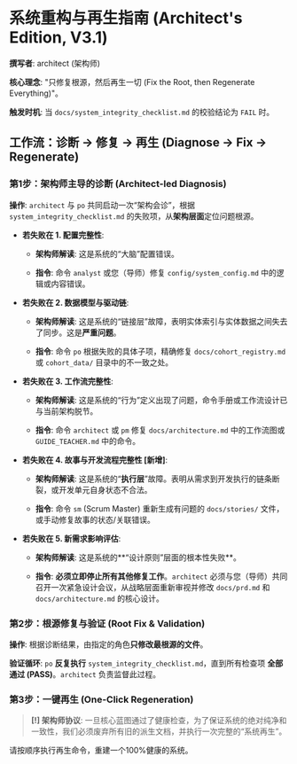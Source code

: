 # 系统重构与再生指南 (Architect's Edition, V3.1)

**撰写者**: architect (架构师)

**核心理念**: "只修复根源，然后再生一切 (Fix the Root, then Regenerate Everything)"。

**触发时机**: 当 `docs/system_integrity_checklist.md` 的校验结论为 `FAIL` 时。

## 工作流：诊断 -> 修复 -> 再生 (Diagnose -> Fix -> Regenerate)

### 第1步：架构师主导的诊断 (Architect-led Diagnosis)

**操作**: `architect` 与 `po` 共同启动一次“架构会诊”，根据 `system_integrity_checklist.md` 的失败项，从**架构层面**定位问题根源。

- **若失败在 1. 配置完整性**:
    
    - **架构师解读**: 这是系统的“大脑”配置错误。
        
    - **指令**: 命令 `analyst` 或您（导师）修复 `config/system_config.md` 中的逻辑或内容错误。
        
- **若失败在 2. 数据模型与驱动链**:
    
    - **架构师解读**: 这是系统的“链接层”故障，表明实体索引与实体数据之间失去了同步。这是**严重问题**。
        
    - **指令**: 命令 `po` 根据失败的具体子项，精确修复 `docs/cohort_registry.md` 或 `cohort_data/` 目录中的不一致之处。
        
- **若失败在 3. 工作流完整性**:
    
    - **架构师解读**: 这是系统的“行为”定义出现了问题，命令手册或工作流设计已与当前架构脱节。
        
    - **指令**: 命令 `architect` 或 `pm` 修复 `docs/architecture.md` 中的工作流图或 `GUIDE_TEACHER.md` 中的命令。
        
- **若失败在 4. 故事与开发流程完整性 [新增]**:
    
    - **架构师解读**: 这是系统的“**执行层**”故障。表明从需求到开发执行的链条断裂，或开发单元自身状态不合法。
        
    - **指令**: 命令 `sm` (Scrum Master) 重新生成有问题的 `docs/stories/` 文件，或手动修复故事的状态/关联错误。
        
- **若失败在 5. 新需求影响评估**:
    
    - **架构师解读**: 这是系统的**“设计原则”层面的根本性失败**。
        
    - **指令**: **必须立即停止所有其他修复工作**。`architect` 必须与您（导师）共同召开一次紧急设计会议，从战略层面重新审视并修改 `docs/prd.md` 和 `docs/architecture.md` 的核心设计。
        

### 第2步：根源修复与验证 (Root Fix & Validation)

**操作**: 根据诊断结果，由指定的角色**只修改最根源的文件**。

**验证循环**: `po` **反复执行** `system_integrity_checklist.md`，直到所有检查项 **全部通过 (PASS)**。`architect` 负责监督此过程。

### 第3步：一键再生 (One-Click Regeneration)

> **[!] 架构师协议**: 一旦核心蓝图通过了健康检查，为了保证系统的绝对纯净和一致性，我们必须废弃所有旧的派生文档，并执行一次完整的“系统再生”。

请按顺序执行再生命令，重建一个100%健康的系统。